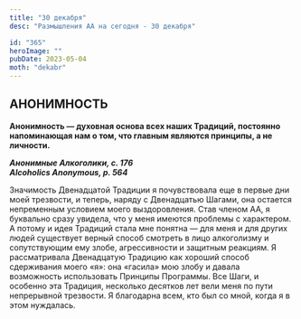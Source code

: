 ```yaml
---
title: "30 декабря"
desc: "Размышления АА на сегодня - 30 декабря"

id: "365"
heroImage: ""
pubDate: 2023-05-04
moth: "dekabr"
---
```


## АНОНИМНОСТЬ

**Анонимность — духовная основа всех наших Традиций, постоянно напоминающая
нам о том, что главным являются принципы, а не личности.**

**_Анонимные Алкоголики, с. 176  
Alcoholics Anonymous, p. 564_**

Значимость Двенадцатой Традиции я почувствовала еще в первые дни моей
трезвости, и теперь, наряду с Двенадцатью Шагами, она остается непременным
условием моего выздоровления. Став членом АА, я буквально сразу увидела, что у
меня имеются проблемы с характером. А потому и идея Традиций стала мне понятна
— для меня и для других людей существует верный способ смотреть в лицо
алкоголизму и сопутствующим ему злобе, агрессивности и защитным реакциям. Я
рассматривала Двенадцатую Традицию как хороший способ сдерживания моего «я»:
она «гасила» мою злобу и давала возможность использовать Принципы Программы.
Все Шаги, и особенно эта Традиция, несколько десятков лет вели меня по пути
непрерывной трезвости. Я благодарна всем, кто был со мной, когда я в этом
нуждалась.
